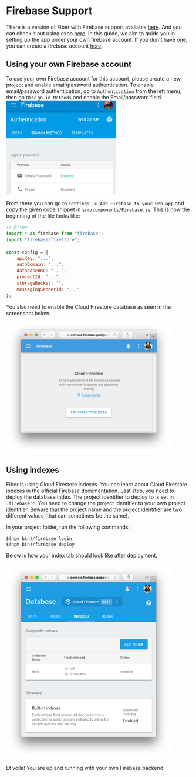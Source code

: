 # Firebase Support

There is a version of Fiber with Firebase support available [here](https://react-native.shop/#fiber).
And you can check it out using expo [here](https://expo.io/@wcandillon/react-native-fiber-firebase).
In this guide, we aim to guide you in setting up the app under your own firebase account.
If you don't have one, you can create a firebase account [here](https://console.firebase.google.com).

## Using your own Firebase account

To use your own Firebase account for this account, please create a new project and enable email/password authentication.
To enable email/password authentication, go to `Authentication` from the left menu, then go to `Sign-in Methods` and enable the Email/password field.
<img src="images/firebase/enable-email-notifications.png" width="300" />

From there you can go to `settings -> Add Firebase to your web app` and copy the given code snippet in `src/components/Firebase.js`.
This is how the beginning of the file looks like:

```js
// @flow
import * as firebase from "firebase";
import "firebase/firestore";

const config = {
    apiKey: "...",
    authDomain: "...",
    databaseURL: "...",
    projectId: "...",
    storageBucket: "",
    messagingSenderId: "..."
};
```

You also need to enable the Cloud Firestore database as seen in the screenshot below.

<img src="images/firebase/enable-cloud-firestore.png" width="450" />

## Using indexes

Fiber is using Cloud Firestore indexes.
You can learn about Cloud Firestore indexes in the official [Firebase documentation](https://firebase.google.com/docs/firestore/query-data/indexing).
Last step, you need to deploy the database index.
The project identifier to deploy to is set in `.firebaserc`.
You need to change the project identifier to your own project identifier.
Beware that the project name and the project identifier are two different values (that can sometimes be the same).

In your project folder, run the following commands:

```
$(npm bin)/firebase login
$(npm bin)/firebase deploy
```

Below is how your index tab should look like after deployment.

<img src="images/firebase/indexes.png" width="450" />

Et voilà! You are up and running with your own Firebase backend.
